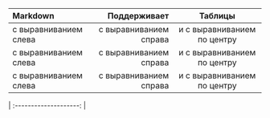 | Markdown              | Поддерживает           | Таблицы                     | 
| :-------------------- | ---------------------: |:---------------------------:| 
| с выравниванием слева | с выравниванием справа | и с выравниванием по центру | 
| с выравниванием слева | с выравниванием справа | и с выравниванием по центру | 
| с выравниванием слева | с выравниванием справа | и с выравниванием по центру | 



| :--------------------: |


